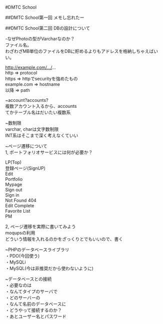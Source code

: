 #DMTC School

##DMTC School第一回
メモし忘れたー

##DMTC School第二回
DBの設計について  
  
-なぜPhotoの型がVarcharなのか？  
ファイル名。  
わざわざMB単位のファイルをDBに貯めるよりもアドレスを格納しちゃえばいい。  
    
http://example.com/.../...  
http => protocol  
https => httpでsecurityを強めたもの  
example.com => hostname  
以降 => path  
  
~account?accounts?  
複数アカウント入るから、accounts  
てかテーブル名はだいたい複数系  
  
~数制限  
varchar, charは文字数制限  
INT系はそこまで深く考えなくていい  
  
~ページ遷移について  
1, ポートフォリオサービスには何が必要か？  
  
LP(Top)  
登録ページ(SignUP)  
Edit  
Portfolio  
Mypage  
Sign out  
Sign in  
Not Found 404  
Edit Complete  
Favorite List  
PM  

2, ページ遷移を実際に書いてみよう  
moqupsの利用  
どういう情報を入れるのかをざっくりとでもいいので、書く  


~PHPのデータベースライブラリ  
・PDO(今回使う)  
・MySQLi  
・MySQL(今は非推奨だから使わないように)  

~データベースとの接続  
・必要なのは  
  ・なんてタイプのサーバで  
  ・どのサーバーの  
  ・なんて名前のデータベースに  
  ・どうやって接続するのか？  
  ・あとユーザー名とパスワード  


